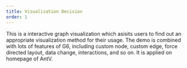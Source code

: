 ```yaml
---
title: Visualization Decision
order: 1
---
```


This is a interactive graph visualization which asisits users to find out an appropriate visualization method for their usage. The demo is combined with lots of features of G6, including custom node, custom edge, force directed layout, data change, interactions, and so on. It is applied on homepage of AntV.
